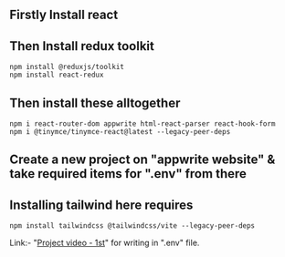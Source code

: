 ## Firstly Install react

## Then Install redux toolkit
`npm install @reduxjs/toolkit`  <br>
`npm install react-redux`

## Then install these alltogether
`npm i react-router-dom appwrite html-react-parser react-hook-form` <br>
`npm i @tinymce/tinymce-react@latest --legacy-peer-deps`

## Create a new project on "appwrite website" & take required items for ".env" from there

## Installing tailwind here requires
`npm install tailwindcss @tailwindcss/vite --legacy-peer-deps`


Link:- "[Project video - 1st](https://www.youtube.com/watch?v=4_JlIr8yry0&list=PLu71SKxNbfoDqgPchmvIsL4hTnJIrtige&index=21&t=1247s)"
for writing in ".env" file.